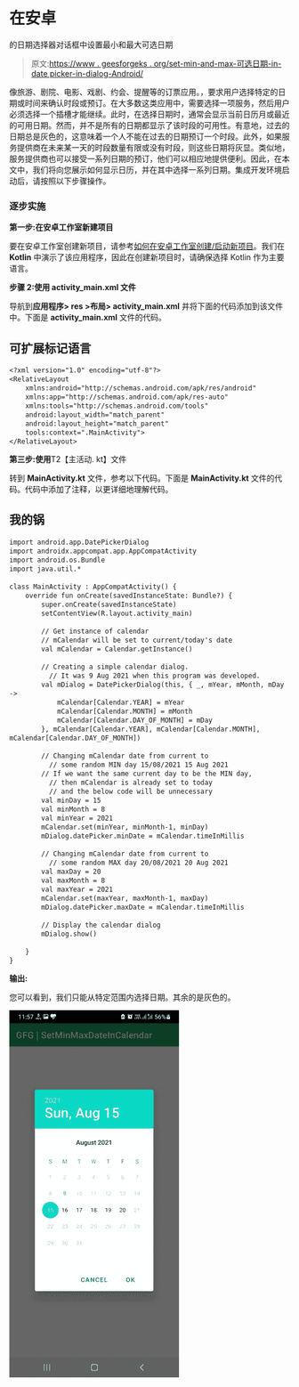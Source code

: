 # 在安卓

的日期选择器对话框中设置最小和最大可选日期

> 原文:[https://www . geesforgeks . org/set-min-and-max-可选日期-in-date picker-in-dialog-Android/](https://www.geeksforgeeks.org/set-min-and-max-selectable-dates-in-datepicker-dialog-in-android/)

像旅游、剧院、电影、戏剧、约会、提醒等的订票应用。，要求用户选择特定的日期或时间来确认时段或预订。在大多数这类应用中，需要选择一项服务，然后用户必须选择一个插槽才能继续。此时，在选择日期时，通常会显示当前日历月或最近的可用日期。然而，并不是所有的日期都显示了该时段的可用性。有意地，过去的日期总是灰色的，这意味着一个人不能在过去的日期预订一个时段。此外，如果服务提供商在未来某一天的时段数量有限或没有时段，则这些日期将灰显。类似地，服务提供商也可以接受一系列日期的预订，他们可以相应地提供便利。因此，在本文中，我们将向您展示如何显示日历，并在其中选择一系列日期。集成开发环境启动后，请按照以下步骤操作。

### 逐步实施

**第一步:在安卓工作室新建项目**

要在安卓工作室创建新项目，请参考[如何在安卓工作室创建/启动新项目](https://www.geeksforgeeks.org/android-how-to-create-start-a-new-project-in-android-studio/)。我们在 **Kotlin** 中演示了该应用程序，因此在创建新项目时，请确保选择 Kotlin 作为主要语言。

**步骤 2:使用 activity_main.xml 文件**

导航到**应用程序> res >布局> activity_main.xml** 并将下面的代码添加到该文件中。下面是 **activity_main.xml** 文件的代码。

## 可扩展标记语言

```
<?xml version="1.0" encoding="utf-8"?>
<RelativeLayout
    xmlns:android="http://schemas.android.com/apk/res/android"
    xmlns:app="http://schemas.android.com/apk/res-auto"
    xmlns:tools="http://schemas.android.com/tools"
    android:layout_width="match_parent"
    android:layout_height="match_parent"
    tools:context=".MainActivity">
</RelativeLayout>
```

**第三步:使用**T2【主活动. kt】文件

转到 **MainActivity.kt** 文件，参考以下代码。下面是 **MainActivity.kt** 文件的代码。代码中添加了注释，以更详细地理解代码。

## 我的锅

```
import android.app.DatePickerDialog
import androidx.appcompat.app.AppCompatActivity
import android.os.Bundle
import java.util.*

class MainActivity : AppCompatActivity() {
    override fun onCreate(savedInstanceState: Bundle?) {
        super.onCreate(savedInstanceState)
        setContentView(R.layout.activity_main)

        // Get instance of calendar
        // mCalendar will be set to current/today's date
        val mCalendar = Calendar.getInstance()

        // Creating a simple calendar dialog. 
          // It was 9 Aug 2021 when this program was developed.
        val mDialog = DatePickerDialog(this, { _, mYear, mMonth, mDay ->
            mCalendar[Calendar.YEAR] = mYear
            mCalendar[Calendar.MONTH] = mMonth
            mCalendar[Calendar.DAY_OF_MONTH] = mDay
        }, mCalendar[Calendar.YEAR], mCalendar[Calendar.MONTH], mCalendar[Calendar.DAY_OF_MONTH])

        // Changing mCalendar date from current to
          // some random MIN day 15/08/2021 15 Aug 2021
        // If we want the same current day to be the MIN day,
          // then mCalendar is already set to today 
          // and the below code will be unnecessary
        val minDay = 15
        val minMonth = 8
        val minYear = 2021
        mCalendar.set(minYear, minMonth-1, minDay)
        mDialog.datePicker.minDate = mCalendar.timeInMillis

        // Changing mCalendar date from current to
          // some random MAX day 20/08/2021 20 Aug 2021
        val maxDay = 20
        val maxMonth = 8
        val maxYear = 2021
        mCalendar.set(maxYear, maxMonth-1, maxDay)
        mDialog.datePicker.maxDate = mCalendar.timeInMillis

        // Display the calendar dialog
        mDialog.show()

    }
}
```

**输出:**

您可以看到，我们只能从特定范围内选择日期。其余的是灰色的。

![](img/0749c413cacb656ba50e63898b1f3cf9.png)